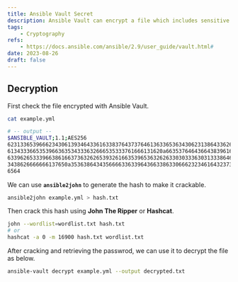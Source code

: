 ```yaml
---
title: Ansible Vault Secret
description: Ansible Vault can encrypt a file which includes sensitive data. However, we may be able to decrypt the file with password or by cracking hash to retrieve password.
tags:
    - Cryptography
refs:
    - https://docs.ansible.com/ansible/2.9/user_guide/vault.html#
date: 2023-08-26
draft: false
---
```


## Decryption

First check the file encrypted with Ansible Vault.

```bash
cat example.yml

# -- output --
$ANSIBLE_VAULT;1.1;AES256
62313365396662343061393464336163383764373764613633653634306231386433626436623361
6134333665353966363534333632666535333761666131620a663537646436643839616531643561
63396265333966386166373632626539326166353965363262633030333630313338646335303630
3438626666666137650a353638643435666633633964366338633066623234616432373231333331
6564
```

We can use **`ansible2john`** to generate the hash to make it crackable.

```bash
ansible2john example.yml > hash.txt
```

Then crack this hash using **John The Ripper** or **Hashcat**.

```bash
john --wordlist=wordlist.txt hash.txt
# or
hashcat -a 0 -m 16900 hash.txt wordlist.txt
```

After cracking and retrieving the passwrod, we can use it to decrypt the file as below.

```bash
ansible-vault decrypt example.yml --output decrypted.txt
```